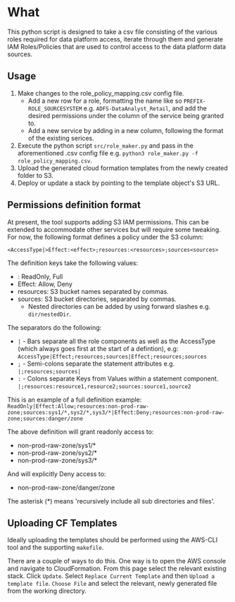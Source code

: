 # What

This python script is designed to take a csv file consisting of the various roles required for data platform access, iterate through them and generate IAM Roles/Policies that are used to control access to the data platform data sources. 

## Usage

1. Make changes to the role_policy_mapping.csv config file.
    * Add a new row for a role, formatting the name like so `PREFIX-ROLE_SOURCESYSTEM` e.g. `ADFS-DataAnalyst_Retail`, and add the desired permissions under the column of the service being granted to. 
    * Add a new service by adding in a new column, following the format of the existing serices.
2. Execute the python script `src/role_maker.py` and pass in the aforementioned .csv config file e.g. `python3 role_maker.py -f role_policy_mapping.csv`.
3. Upload the generated cloud formation templates from the newly created folder to S3.
4. Deploy or update a stack by pointing to the template object's S3 URL.

## Permissions definition format

At present, the tool supports adding S3 IAM permissions. This can be extended to accommodate other services but will require some tweaking. For now, the following format defines a policy under the S3 column:

`<AccessType|>Effect:<effect>;resources:<resources>;sources<sources>`

The definition keys take the following values:
* <AccessType>: ReadOnly, Full
* Effect: Allow, Deny
* resources: S3 bucket names separated by commas.
* sources: S3 bucket directories, separated by commas.
    * Nested directories can be added by using forward slashes e.g. `dir/nestedDir`.

The separators do the following:
* `|` - Bars separate all the role components as well as the AccessType (which always goes first at the start of a defintion), e.g: `AccessType|Effect;resources;sources|Effect;resources;sources`
* `;` - Semi-colons separate the statement attributes e.g. `|;resources;sources|`
* `:` - Colons separate Keys from Values within a statement component. `|;resources:resource1,resource2;sources:source1,source2`

This is an example of a full definition example:
    `ReadOnly|Effect:Allow;resources:non-prod-raw-zone;sources:sys1/*,sys2/*,sys3/*|Effect:Deny;resources:non-prod-raw-zone;sources:danger/zone`

The above definition will grant readonly access to:
* non-prod-raw-zone/sys1/*
* non-prod-raw-zone/sys2/*
* non-prod-raw-zone/sys3/*

And will explicitly Deny access to:
* non-prod-raw-zone/danger/zone

The asterisk (*) means 'recursively include all sub directories and files'.

## Uploading CF Templates

Ideally uploading the templates should be performed using the AWS-CLI tool and the supporting `makefile`.

There are a couple of ways to do this. One way is to open the AWS console and navigate to CloudFormation. From this page select the relevant existing stack. Click `Update`. Select `Replace Current Template` and then `Upload a template file`. `Choose File` and select the relevant, newly generated file from the working directory.
